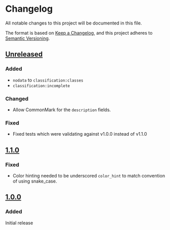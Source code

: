 # Changelog
All notable changes to this project will be documented in this file.

The format is based on [Keep a Changelog](https://keepachangelog.com/en/1.0.0/),
and this project adheres to [Semantic Versioning](https://semver.org/spec/v2.0.0.html).

## [Unreleased]

### Added 

- `nodata` to `classification:classes`
- `classification:incomplete`

### Changed

- Allow CommonMark for the `description` fields.

### Fixed

- Fixed tests which were validating against v1.0.0 instead of v1.1.0

## [1.1.0]

### Fixed

- Color hinting needed to be underscored `color_hint` to match convention of using snake_case.

## [1.0.0]

### Added

Initial release

[Unreleased]: <https://github.com/stac-extensions/classification/compare/v1.0.0...HEAD>
[1.0.0]: <https://github.com/stac-extensions/classification/releases/tag/v1.0.0>
[1.1.0]: <https://github.com/stac-extensions/classification/releases/tag/v1.1.0>
